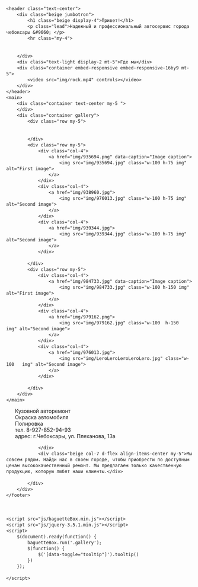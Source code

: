 <!DOCTYPE html>
<html>

<head>
    <meta charset="UTF-8">
    <title>Автомасерская, чебоксары </title>
    <link rel="stylesheet" href="https://stackpath.bootstrapcdn.com/bootstrap/4.5.0/css/bootstrap.min.css" integrity="sha384-9aIt2nRpC12Uk9gS9baDl411NQApFmC26EwAOH8WgZl5MYYxFfc+NcPb1dKGj7Sk" crossorigin="anonymous">
    <script src="https://code.jquery.com/jquery-3.5.1.slim.min.js" integrity="sha384-DfXdz2htPH0lsSSs5nCTpuj/zy4C+OGpamoFVy38MVBnE+IbbVYUew+OrCXaRkfj" crossorigin="anonymous"></script>
    <script src="https://cdn.jsdelivr.net/npm/popper.js@1.16.0/dist/umd/popper.min.js" integrity="sha384-Q6E9RHvbIyZFJoft+2mJbHaEWldlvI9IOYy5n3zV9zzTtmI3UksdQRVvoxMfooAo" crossorigin="anonymous"></script>
    <script src="https://stackpath.bootstrapcdn.com/bootstrap/4.5.0/js/bootstrap.min.js" integrity="sha384-OgVRvuATP1z7JjHLkuOU7Xw704+h835Lr+6QL9UvYjZE3Ipu6Tp75j7Bh/kR0JKI" crossorigin="anonymous"></script>
    <link rel="stylesheet" href="css/baguetteBox.min.css">
    <link rel="stylesheet" href="css/style.css">

</head>

<body class="bg-dark">
   
    <header class="text-center">
        <div class="beige jumbotron">
            <h1 class="beige display-4">Привет!</h1>
            <p class="lead">Надежный и профессиональный автосервис города чебоксары &#9660; </p>
            <hr class="my-4">
           
           
        </div>
        <div class="text-light display-2 mt-5">Где мы</div>
        <div class="container embed-responsive embed-responsive-16by9 mt-5">
            <video src="img/rock.mp4" controls></video>
        </div>
    </header>
    <main>
        <div class="container text-center my-5 ">
        </div>
        <div class="container gallery">
            <div class="row my-5">
              

            </div>
            <div class="row my-5">
                <div class="col-4">
                    <a href="img/935694.png" data-caption="Image caption">
                        <img src="img/935694.jpg" class="w-100 h-75 img" alt="First image">
                    </a>
                </div>
                <div class="col-4">
                    <a href="img/938960.jpg">
                        <img src="img/976013.jpg" class="w-100 h-75 img" alt="Second image">
                    </a>
                </div>
                <div class="col-4">
                    <a href="img/939344.jpg">
                        <img src="img/939344.jpg" class="w-100 h-75 img" alt="Second image">
                    </a>
                </div>

            </div>
            <div class="row my-5">
                <div class="col-4">
                    <a href="img/984733.jpg" data-caption="Image caption">
                        <img src="img/984733.jpg" class="w-100 h-150 img" alt="First image">
                    </a>
                </div>
                <div class="col-4">
                    <a href="img/979162.png">
                        <img src="img/979162.jpg" class="w-100  h-150  img" alt="Second image">
                    </a>
                </div>
                <div class="col-4">
                    <a href="img/976013.jpg">
                        <img src="img/LeroLeroLeroLeroLero.jpg" class="w-100   img" alt="Second image">
                    </a>
                </div>

            </div>
        </div>
    </main>
    
 <footer class="beige">
        <div class="beige container">
            <div class="beige row">
                <div class="beige col-4 my-5">
                    <ul>
                        <a>Кузовной авторемонт</a><br>
                        <a>Окраска автомобиля</a><br>
                        <a>Полировка</a><br>
                        <a>тел. 8-927-852-94-93</a><br>
                        <a>адрес: г.Чебоксары, ул. Плеханова, 13а</a><br>
                    </ul>
                    
                </div>
                <div class="beige col-7 d-flex align-items-center my-5">Мы совсем рядом. Найди нас в своем городе, чтобы приобрести по доступным ценам высококачественный ремонт. Мы предлагаем только качественную продукцию, которую любят наши клиенты.</div>

            </div>
        </div>
    </footer>
    
    
   
    <script src="js/baguetteBox.min.js"></script>
    <script src="js/jquery-3.5.1.min.js"></script>
    <script>
        $(document).ready(function() {
            baguetteBox.run('.gallery');
            $(function() {
                $('[data-toggle="tooltip"]').tooltip()
            })
        });

    </script>
</body>

</html>
